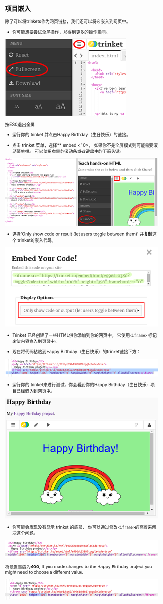 ## 项目嵌入

除了可以将trinkets作为网页链接，我们还可以将它嵌入到网页中。

+ 你可能想要尝试全屏操作，以得到更多的操作空间。

![截屏](images/showcase-fullscreen.png)

按ESC退出全屏

+ 运行你的 trinket 并点击Happy Birthday（生日快乐）的链接。

+ 点击 trinket 菜单，选择** embed </ 0>， 如果你不是全屏模式则可能需要滚动菜单栏。 可以使用右侧的滚动条或者键盘中的下箭头键。</p></li> </ul> 
    
    ![截屏](images/showcase-embed-code.png)
    
    + 选择'Only show code or result (let users toggle between them)’ 并**复制**这个 trinket的嵌入代码。 
    
    ![截图](images/showcase-embed.png)
    
    + Trinket 已经创建了一些HTML供你添加到你的网页中， 它使用`<iframe>` 标记来使内容嵌入到页面中。
    
    + 现在将代码粘贴到Happy Birthday（生日快乐）的trinket链接下方：
    
    ![截屏](images/showcase-paste-embed.png)
    
    + 运行你的 trinket来进行测试，你会看到你的Happy Birthday（生日快乐）项目已经嵌入到网页中。 
    
    ![截屏](images/showcase-embed-output.png)
    
    + 你可能会发现没有显示 trinket 的底部， 你可以通过修改`<iframe>`的高度来解决这个问题。 
    
    ![截屏](images/showcase-embed-height.png)
    
    将设置高度为**400**, If you made changes to the Happy Birthday project you might need to choose a different value.
    
    ![截屏](images/showcase-embed-fixed.png)